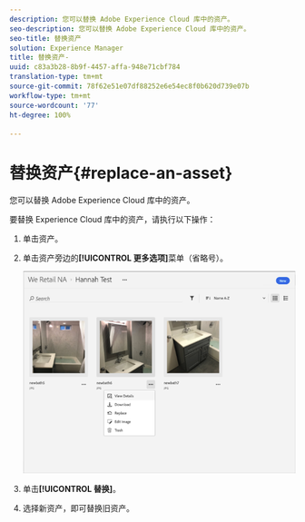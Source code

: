 ```yaml
---
description: 您可以替换 Adobe Experience Cloud 库中的资产。
seo-description: 您可以替换 Adobe Experience Cloud 库中的资产。
seo-title: 替换资产
solution: Experience Manager
title: 替换资产-
uuid: c83a3b28-8b9f-4457-affa-948e71cbf784
translation-type: tm+mt
source-git-commit: 78f62e51e07df88252e6e54ec8f0b620d739e07b
workflow-type: tm+mt
source-wordcount: '77'
ht-degree: 100%

---
```



# 替换资产{#replace-an-asset}

您可以替换 Adobe Experience Cloud 库中的资产。

要替换 Experience Cloud 库中的资产，请执行以下操作：

1. 单击资产。
1. 单击资产旁边的&#x200B;**[!UICONTROL 更多选项]**&#x200B;菜单（省略号）。

   ![](assets/library_asset_options.png)

1. 单击&#x200B;**[!UICONTROL 替换]**。
1. 选择新资产，即可替换旧资产。

